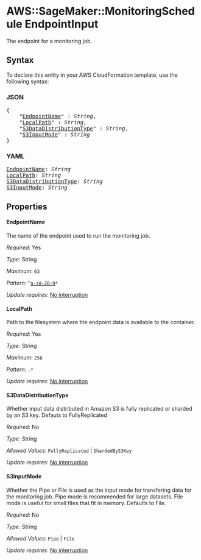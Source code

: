 # AWS::SageMaker::MonitoringSchedule EndpointInput

The endpoint for a monitoring job.

## Syntax

To declare this entity in your AWS CloudFormation template, use the following syntax:

### JSON

<pre>
{
    "<a href="#endpointname" title="EndpointName">EndpointName</a>" : <i>String</i>,
    "<a href="#localpath" title="LocalPath">LocalPath</a>" : <i>String</i>,
    "<a href="#s3datadistributiontype" title="S3DataDistributionType">S3DataDistributionType</a>" : <i>String</i>,
    "<a href="#s3inputmode" title="S3InputMode">S3InputMode</a>" : <i>String</i>
}
</pre>

### YAML

<pre>
<a href="#endpointname" title="EndpointName">EndpointName</a>: <i>String</i>
<a href="#localpath" title="LocalPath">LocalPath</a>: <i>String</i>
<a href="#s3datadistributiontype" title="S3DataDistributionType">S3DataDistributionType</a>: <i>String</i>
<a href="#s3inputmode" title="S3InputMode">S3InputMode</a>: <i>String</i>
</pre>

## Properties

#### EndpointName

The name of the endpoint used to run the monitoring job.

_Required_: Yes

_Type_: String

_Maximum_: <code>63</code>

_Pattern_: <code>^[a-zA-Z0-9](-*[a-zA-Z0-9])*</code>

_Update requires_: [No interruption](https://docs.aws.amazon.com/AWSCloudFormation/latest/UserGuide/using-cfn-updating-stacks-update-behaviors.html#update-no-interrupt)

#### LocalPath

Path to the filesystem where the endpoint data is available to the container.

_Required_: Yes

_Type_: String

_Maximum_: <code>256</code>

_Pattern_: <code>.*</code>

_Update requires_: [No interruption](https://docs.aws.amazon.com/AWSCloudFormation/latest/UserGuide/using-cfn-updating-stacks-update-behaviors.html#update-no-interrupt)

#### S3DataDistributionType

Whether input data distributed in Amazon S3 is fully replicated or sharded by an S3 key. Defauts to FullyReplicated

_Required_: No

_Type_: String

_Allowed Values_: <code>FullyReplicated</code> | <code>ShardedByS3Key</code>

_Update requires_: [No interruption](https://docs.aws.amazon.com/AWSCloudFormation/latest/UserGuide/using-cfn-updating-stacks-update-behaviors.html#update-no-interrupt)

#### S3InputMode

Whether the Pipe or File is used as the input mode for transfering data for the monitoring job. Pipe mode is recommended for large datasets. File mode is useful for small files that fit in memory. Defaults to File.

_Required_: No

_Type_: String

_Allowed Values_: <code>Pipe</code> | <code>File</code>

_Update requires_: [No interruption](https://docs.aws.amazon.com/AWSCloudFormation/latest/UserGuide/using-cfn-updating-stacks-update-behaviors.html#update-no-interrupt)

